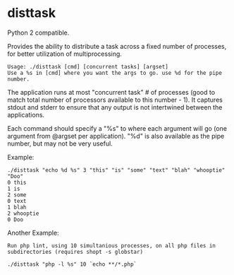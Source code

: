 disttask
========

Python 2 compatible. 

Provides the ability to distribute a task across a fixed number of processes, for better utilization of multiprocessing.

	Usage: ./disttask [cmd] [concurrent tasks] [argset]
	Use a %s in [cmd] where you want the args to go. use %d for the pipe number.


The application runs at most "concurrent task" # of processes (good to match total number of processors available to this number - 1).
It captures stdout and stderr to ensure that any output is not intertwined between the applications.

Each command should specify a "%s" to where each argument will go (one argument from @argset per application).
"%d" is also available as the pipe number, but may not be very useful.


Example:

	./disttask "echo %d %s" 3 "this" "is" "some" "text" "blah" "whooptie" "Doo"
	0 this
	1 is
	2 some
	0 text
	1 blah
	2 whooptie
	0 Doo

Another Example:

	Run php lint, using 10 simultanious processes, on all php files in subdirectories (requires shopt -s globstar)

	./disttask "php -l %s" 10 `echo **/*.php`
